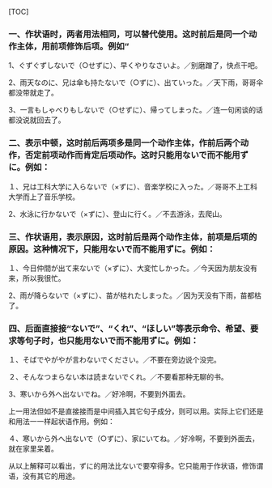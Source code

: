 [TOC]

### 一、作状语时，两者用法相同，可以替代使用。这时前后是同一个动作主体，用前项修饰后项。例如“

1、ぐずぐずしないで（○せずに）、早くやりなさいよ。／别磨蹭了，快点干吧。

2、雨天なのに、兄は傘も持たないで（○ずに）、出ていった。／天下雨，哥哥伞都没带就走了。

3、一言もしゃべりもしないで（○せずに）、帰ってしまった。／连一句闲谈的话都没说就回去了。

### 二、表示中顿，这时前后两项多是同一个动作主体，作前后两个动作，否定前项动作而肯定后项动作。这时只能用ないで而不能用ずに。例如：

１、兄は工科大学に入らないで（×ずに）、音楽学校に入った。／哥哥不上工科大学而上了音乐学校。

2、水泳に行かないで（×ずに）、登山に行く。／不去游泳，去爬山。

### 三、作状语用，表示原因，这时前后是两个动作主体，前项是后项的原因。这种情况下，只能用ないで而不能用ずに。例如：

１、今日仲間が出て来ないで（×ずに）、大変忙しかった。／今天因为朋友没有来，所以我很忙。

2、雨が降らないで（×ずに）、苗が枯れたしまった。／因为天没有下雨，苗都枯了。

### 四、后面直接接“ないで”、“くれ”、“ほしい”等表示命令、希望、要求等句子时，也只能用ないで而不能用ずに。例如：

１、そばでやがやが言わないでください。／不要在旁边说个没完。

２、そんなつまらない本は読まないでくれ。／不要看那种无聊的书。

3、寒いから外へ出ないでね。／好冷啊，不要到外面去。

上一用法但如不是直接接而是中间插入其它句子成分，则可以用。实际上它们还是和用法一一样起状语作用。例如：

４、寒いから外へ出ないで（○ずに）、家にいてね。／好冷啊，不要到外面去，就在家里呆着。

从以上解释可以看出，ずに的用法比ないで要窄得多。它只能用于作状语，修饰谓语，没有其它的用途。